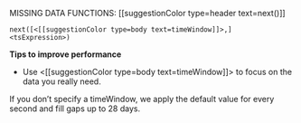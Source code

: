 MISSING DATA FUNCTIONS: [[suggestionColor type=header text=next()]]

`next([<[[suggestionColor type=body text=timeWindow]]>,] <tsExpression>)`

**Tips to improve performance**
- Use <[[suggestionColor type=body text=timeWindow]]> to focus on the data you really need.

If you don’t specify a timeWindow, we apply the default value for every second and fill gaps up to 28 days.
